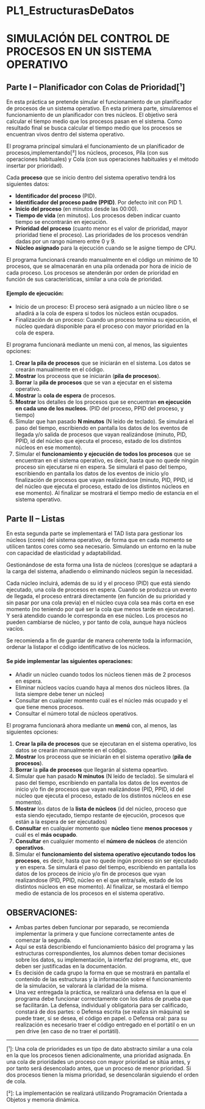 # PL1_EstructurasDeDatos


# SIMULACIÓN DEL CONTROL DE PROCESOS EN UN SISTEMA OPERATIVO

## Parte I – Planificador con Colas de Prioridad[¹]
En esta práctica se pretende simular el funcionamiento de un planificador de procesos de un sistema operativo. En esta primera parte, simularemos el funcionamiento de un planificador con tres núcleos. El objetivo será calcular el tiempo medio que los procesos pasan en el sistema. Como resultado final se busca calcular el tiempo medio que los procesos se encuentran vivos dentro del sistema operativo.

El programa principal simulará el funcionamiento de un planificador de procesos,implementando[²] los núcleos, procesos, Pila (con sus operaciones habituales) y Cola (con sus operaciones habituales y el método insertar por prioridad).

Cada **proceso** que se inicio dentro del sistema operativo tendrá los siguientes datos:

* __Identificador del proceso__ (PID).
* __Identificador del proceso padre (PPID)__. Por defecto init con PID 1.
* __Inicio del proceso__ (en minutos desde las 00:00).
* __Tiempo de vida__ (en minutos). Los procesos deben indicar cuanto tiempo se encontrarán en ejecución.
* __Prioridad del proceso__ (cuanto menor es el valor de prioridad, mayor prioridad tiene el proceso). Las prioridades de los procesos vendrán dadas por un rango número entre 0 y 9.
* __Núcleo asignado__ para la ejecución cuando se le asigne tiempo de CPU.

El programa funcionará creando manualmente en el código un mínimo de 10 procesos, que se almacenarán en una pila ordenada por hora de inicio de cada proceso. Los procesos se atenderán por orden de prioridad en función de sus características, similar a una cola de prioridad.


#### Ejemplo de ejecución:
* Inicio de un proceso: El proceso será asignado a un núcleo libre o se añadirá a la cola de espera si todos los núcleos están ocupados.
* Finalización de un proceso: Cuando un proceso termina su ejecución, el núcleo quedará disponible para el proceso con mayor prioridad en la cola de espera.


El programa funcionará mediante un menú con, al menos, las siguientes opciones:

1. __Crear la pila de procesos__ que se iniciarán en el sistema. Los datos se crearán manualmente en el código.
2. __Mostrar__ los proceoss que se iniciarán (__pila de procesos__).
3. __Borrar__ la __pila de procesos__ que se van a ejecutar en el sistema operativo.
4. __Mostrar__ la __cola de espera__ de procesos.
5. __Mostrar__ los detalles de los procesos que se encuentran __en ejecución en cada uno de los nucleos.__ (PID del proceso, PPID del proceso, y tiempo)
6. Simular que han pasado __N minutos__ (N leído de teclado). Se simulará el paso del tiempo, escribiendo en pantalla los datos de los eventos de llegada y/o salida de procesos que vayan realizándose (minuto, PID, PPID, id del núcleo que ejecuta el proceso, estado de los distintos núcleos en ese momento).
7. Simular el __funcionamiento y ejecución de todos los procesos__ que se encuentran en el sistema operativo, es decir, hasta que no quede ningún proceso sin ejecutarse ni en espera. Se simulará el paso del tiempo, escribiendo en pantalla los datos de los eventos de inicio y/o finalización de procesos que vayan realizándose (minuto, PID, PPID, id del núcleo que ejecuta el proceso, estado de los distintos núcleos en ese momento). Al finalizar se mostrará el tiempo medio de estancia en el sistema operativo.



## Parte II – Listas

En esta segunda parte se implementará el TAD lista para gestionar los núcleos (cores) del sistema operativo, de forma que en cada momento se utilicen tantos cores como sea necesario. Simulando un entorno en la nube con capacidad de elasticidad y adaptabilidad.

Gestionándose de esta forma una lista de núcleos (cores)que se adaptará a la carga del sistema, añadiendo o eliminando núcleos según la necesidad.

Cada núcleo incluirá, además de su id y el proceso (PID) que está siendo ejecutado, una cola de procesos en espera. Cuando se produzca un evento de llegada, el proceso entrará directamente (en función de su prioridad y sin pasar por una cola previa) en el núcleo cuya cola sea más corta en ese momento (no teniendo por qué ser la cola que menos tarde en ejecutarse). Y será atendido cuando le corresponda en ese núcleo. Los procesos no pueden cambiarse de núcleo, y por tanto de cola, aunque haya núcleos vacíos.

Se recomienda a fin de guardar de manera coherente toda la información, ordenar la listapor el código identificativo de los núcleos.

#### Se pide implementar las siguientes operaciones:

* Añadir un núcleo cuando todos los núcleos tienen más de 2 procesos en espera.
* Eliminar núcleos vacíos cuando haya al menos dos núcleos libres. (la lista siempre debe tener un núcleo)
* Consultar en cualquier momento cuál es el núcleo más ocupado y el que tiene menos procesos.
* Consultar el número total de núcleos operativos.

El programa funcionará ahora mediante un __menú__ con, al menos, las siguientes opciones:

1. __Crear la pila de procesos__ que se ejecutaran en el sistema operativo, los datos se crearán manualmente en el código.
2. __Mostrar__ los proceoss que se iniciarán en el sistema operativo (__pila de procesos__).
3. __Borrar__ la __pila de procesos__ que llegarán al sistema opeartivo.
4. Simular que han pasado __N minutos__ (N leído de teclado). Se simulará el paso del tiempo, escribiendo en pantalla los datos de los eventos de inicio y/o fin de procesos que vayan realizándose (PID, PPID, id del núcleo que ejecuta el proceso, estado de los distintos núcleos en ese momento).
5. __Mostrar__ los datos de la __lista de núcleos__ (id del núcleo, proceso que esta siendo ejecutado, tiempo restante de ejecución, procesos que están a la espera de ser ejecutados)
6. __Consultar__ en cualquier momento que __núcleo__ tiene __menos procesos__ y cuál es el __más ocupado__.
7. __Consultar__ en cualquier momento el __número de núcleos__ de atención __operativos__.
8. Simular el __funcionamiento del sistema operativo ejecutando todos los procesos__, es decir, hasta que no quede ingún proceso sin ser ejecutado y en espera. Se simulará el paso del tiempo, escribiendo en pantalla los datos de los proceos de inicio y/o fin de procesos que vyan realizandose (PID, PPID, núcleo en el que entra/sale, estado de los distintos núcleos en ese momento). Al finalizar, se mostará el tiempo medio de estancia de los procesos en el sistema operativo.


## OBSERVACIONES:
* Ambas partes deben funcionar por separado, se recomienda implementar la primera y que funcione correctamente antes de comenzar la segunda.
* Aquí se está describiendo el funcionamiento básico del programa y las estructuras correspondientes, los alumnos deben tomar decisiones sobre los datos, su implementación, la interfaz del programa, etc, que deben ser justificadas en la documentación.
* Es decisión de cada grupo la forma en que se mostrará en pantalla el contenido de las estructuras y la información sobre el funcionamiento de la simulación, se valorará la claridad de la misma.
* Una vez entregada la práctica, se realizará una defensa en la que el programa debe funcionar correctamente con los datos de prueba que se facilitarán. La defensa, individual y obligatoria para ser calificado, constará de dos partes: o Defensa escrita (se realiza sin máquina) se puede traer, si se desea, el código en papel. o Defensa oral: para su realización es necesario traer el código entregado en el portátil o en un pen drive (en caso de no traer el portátil).



***

[¹]: Una cola de prioridades es un tipo de dato abstracto similar a una cola en la que los procesos tienen adicionalmente, una prioridad asignada. En una cola de prioridades un proceso con mayor prioridad se sitúa antes, y por tanto será desencolado antes, que un proceso de menor prioridad. Si dos procesos tienen la misma prioridad, se desencolarán siguiendo el orden de cola.

[²]: La implementación se realizará utilizando Programación Orientada a Objetos y memoria dinámica.